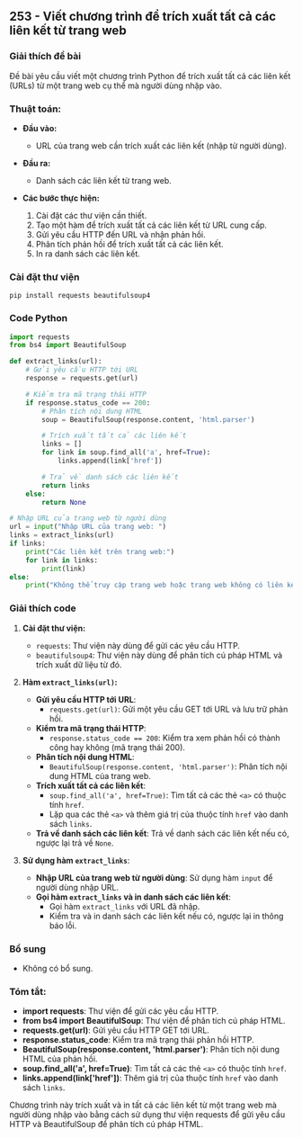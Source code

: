 ## 253 - Viết chương trình để trích xuất tất cả các liên kết từ trang web

### Giải thích đề bài

Đề bài yêu cầu viết một chương trình Python để trích xuất tất cả các liên kết (URLs) từ một trang web cụ thể mà người dùng nhập vào.

### Thuật toán:

- **Đầu vào:**

  - URL của trang web cần trích xuất các liên kết (nhập từ người dùng).

- **Đầu ra:**

  - Danh sách các liên kết từ trang web.

- **Các bước thực hiện:**
  1. Cài đặt các thư viện cần thiết.
  2. Tạo một hàm để trích xuất tất cả các liên kết từ URL cung cấp.
  3. Gửi yêu cầu HTTP đến URL và nhận phản hồi.
  4. Phân tích phản hồi để trích xuất tất cả các liên kết.
  5. In ra danh sách các liên kết.

### Cài đặt thư viện

```
pip install requests beautifulsoup4
```

### Code Python

```python
import requests
from bs4 import BeautifulSoup

def extract_links(url):
    # Gửi yêu cầu HTTP tới URL
    response = requests.get(url)

    # Kiểm tra mã trạng thái HTTP
    if response.status_code == 200:
        # Phân tích nội dung HTML
        soup = BeautifulSoup(response.content, 'html.parser')

        # Trích xuất tất cả các liên kết
        links = []
        for link in soup.find_all('a', href=True):
            links.append(link['href'])

        # Trả về danh sách các liên kết
        return links
    else:
        return None

# Nhập URL của trang web từ người dùng
url = input("Nhập URL của trang web: ")
links = extract_links(url)
if links:
    print("Các liên kết trên trang web:")
    for link in links:
        print(link)
else:
    print("Không thể truy cập trang web hoặc trang web không có liên kết.")
```

### Giải thích code

1. **Cài đặt thư viện:**

   - `requests`: Thư viện này dùng để gửi các yêu cầu HTTP.
   - `beautifulsoup4`: Thư viện này dùng để phân tích cú pháp HTML và trích xuất dữ liệu từ đó.

2. **Hàm `extract_links(url)`:**

   - **Gửi yêu cầu HTTP tới URL**:
     - `requests.get(url)`: Gửi một yêu cầu GET tới URL và lưu trữ phản hồi.
   - **Kiểm tra mã trạng thái HTTP**:
     - `response.status_code == 200`: Kiểm tra xem phản hồi có thành công hay không (mã trạng thái 200).
   - **Phân tích nội dung HTML**:
     - `BeautifulSoup(response.content, 'html.parser')`: Phân tích nội dung HTML của trang web.
   - **Trích xuất tất cả các liên kết**:
     - `soup.find_all('a', href=True)`: Tìm tất cả các thẻ `<a>` có thuộc tính `href`.
     - Lặp qua các thẻ `<a>` và thêm giá trị của thuộc tính `href` vào danh sách `links`.
   - **Trả về danh sách các liên kết**: Trả về danh sách các liên kết nếu có, ngược lại trả về `None`.

3. **Sử dụng hàm `extract_links`**:
   - **Nhập URL của trang web từ người dùng**: Sử dụng hàm `input` để người dùng nhập URL.
   - **Gọi hàm `extract_links` và in danh sách các liên kết**:
     - Gọi hàm `extract_links` với URL đã nhập.
     - Kiểm tra và in danh sách các liên kết nếu có, ngược lại in thông báo lỗi.

### Bổ sung

- Không có bổ sung.

### Tóm tắt:

- **import requests**: Thư viện để gửi các yêu cầu HTTP.
- **from bs4 import BeautifulSoup**: Thư viện để phân tích cú pháp HTML.
- **requests.get(url)**: Gửi yêu cầu HTTP GET tới URL.
- **response.status_code**: Kiểm tra mã trạng thái phản hồi HTTP.
- **BeautifulSoup(response.content, 'html.parser')**: Phân tích nội dung HTML của phản hồi.
- **soup.find_all('a', href=True)**: Tìm tất cả các thẻ `<a>` có thuộc tính `href`.
- **links.append(link['href'])**: Thêm giá trị của thuộc tính `href` vào danh sách `links`.

Chương trình này trích xuất và in tất cả các liên kết từ một trang web mà người dùng nhập vào bằng cách sử dụng thư viện requests để gửi yêu cầu HTTP và BeautifulSoup để phân tích cú pháp HTML.
